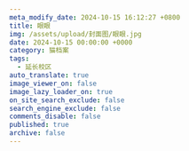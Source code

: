 ```yaml
---
meta_modify_date: 2024-10-15 16:12:27 +0800
title: 眼眼
img: /assets/upload/封面图/眼眼.jpg
date: 2024-10-15 00:00:00 +0000
category: 猫档案
tags:
  - 延长校区
auto_translate: true
image_viewer_on: false
image_lazy_loader_on: true
on_site_search_exclude: false
search_engine_exclude: false
comments_disable: false
published: true
archive: false
---
```

